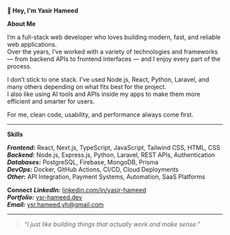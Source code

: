 **👋 Hey, I'm Yasir Hameed**

**About Me**
 
I’m a full-stack web developer who loves building modern, fast, and reliable web applications.  
Over the years, I’ve worked with a variety of technologies and frameworks — from backend APIs to frontend interfaces — and I enjoy every part of the process.  

I don’t stick to one stack. I’ve used Node.js, React, Python, Laravel, and many others depending on what fits best for the project.  
I also like using AI tools and APIs inside my apps to make them more efficient and smarter for users.  

For me, clean code, usability, and performance always come first.

___

**Skills**

***Frontend:*** React, Next.js, TypeScript, JavaScript, Tailwind CSS, HTML, CSS  
***Backend:*** Node.js, Express.js, Python, Laravel, REST APIs, Authentication  
***Databases:*** PostgreSQL, Firebase, MongoDB, Prisma  
***DevOps:*** Docker, GitHub Actions, CI/CD, Cloud Deployments  
***Other:*** API Integration, Payment Systems, Automation, SaaS Platforms  


 **Connect**
***LinkedIn:*** [linkedin.com/in/yasir-hameed](https://linkedin.com/in/yasir-hameed-59b70b36b)  
***Portfolio:*** [ysr-hameed.dev](https://ysr-hameed.dev)  
***Email:*** [ysr.hameed.yh@gmail.com](mailto:ysr.hameed.yh@gmail.com)

___

> _“I just like building things that actually work and make sense.”_
